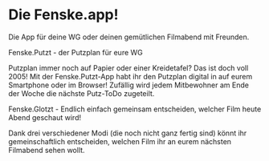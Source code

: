 <h1>Die Fenske.app!</h1>

Die App für deine WG oder deinen gemütlichen Filmabend mit Freunden.

Fenske.Putzt - der Putzplan für eure WG

Putzplan immer noch auf Papier oder einer Kreidetafel? Das ist doch voll 2005! Mit der Fenske.Putzt-App habt ihr den Putzplan digital in auf eurem Smartphone oder im Browser!
Zufällig wird jedem Mitbewohner am Ende der Woche die nächste Putz-ToDo zugeteilt.


Fenske.Glotzt - Endlich einfach gemeinsam entscheiden, welcher Film heute Abend geschaut wird!

Dank drei verschiedener Modi (die noch nicht ganz fertig sind) könnt ihr gemeinschaftlich entscheiden, welchen Film ihr an eurem nächsten Filmabend sehen wollt.

